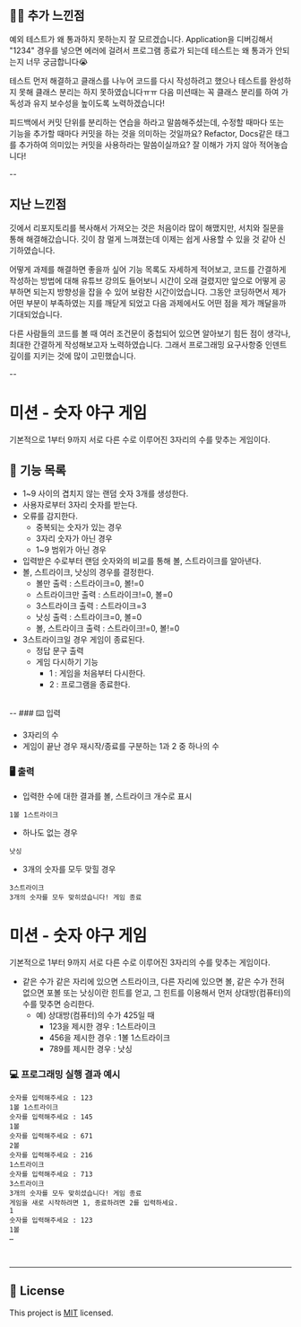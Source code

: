 <br>

## ✍🏻 추가 느낀점 
예외 테스트가 왜 통과하지 못하는지 잘 모르겠습니다. 
Application을 디버깅해서 "1234" 경우를 넣으면 에러에 걸려서 프로그램 종료가 되는데 테스트는 왜 통과가 안되는지 너무 궁금합니다😭

테스트 먼저 해결하고 클래스를 나누어 코드를 다시 작성하려고 했으나 테스트를 완성하지 못해 클래스 분리는 하지 못하였습니다ㅠㅠ
다음 미션때는 꼭 클래스 분리를 하여 가독성과 유지 보수성을 높이도록 노력하겠습니다!

피드백에서 커밋 단위를 분리하는 연습을 하라고 말씀해주셨는데, 수정할 때마다 또는 기능을 추가할 때마다 커밋을 하는 것을 의미하는 것일까요?
Refactor, Docs같은 태그를 추가하여 의미있는 커밋을 사용하라는 말씀이실까요? 잘 이해가 가지 않아 적어놓습니다!

--
## 지난 느낀점
깃에서 리포지토리를 복사해서 가져오는 것은 처음이라 많이 해맸지만, 서치와 질문을 통해 해결해갔습니다. 깃이 참 멀게 느껴졌는데 이제는 쉽게 사용할 수 있을 것 같아 신기하였습니다. 

어떻게 과제를 해결하면 좋을까 싶어 기능 목록도 자세하게 적어보고, 코드를 간결하게 작성하는 방법에 대해 유튜브 강의도 들어보니 시간이 오래 걸렸지만 앞으로 어떻게 공부하면 되는지 방향성을 잡을 수 있어 보람찬 시간이었습니다. 그동안 코딩하면서 제가 어떤 부분이 부족하였는 지를 깨닫게 되었고 다음 과제에서도 어떤 점을 제가 깨달을까 기대되었습니다. 

다른 사람들의 코드를 볼 때 여러 조건문이 중첩되어 있으면 알아보기 힘든 점이 생각나, 최대한 간결하게 작성해보고자 노력하였습니다. 그래서 프로그래밍 요구사항중 인덴트 깊이를 지키는 것에 많이 고민했습니다. 

--
# 미션 - 숫자 야구 게임
기본적으로 1부터 9까지 서로 다른 수로 이루어진 3자리의 수를 맞추는 게임이다.

## 🚀 기능 목록
- 1~9 사이의 겹치지 않는 랜덤 숫자 3개를 생성한다.
- 사용자로부터 3자리 숫자를 받는다.
- 오류를 감지한다.
  - 중복되는 숫자가 있는 경우
  - 3자리 숫자가 아닌 경우
  - 1~9 범위가 아닌 경우
- 입력받은 수로부터 랜덤 숫자와의 비교를 통해 볼, 스트라이크를 알아낸다.
- 볼, 스트라이크, 낫싱의 경우를 결정한다.
  - 볼만 출력 : 스트라이크=0, 볼!=0
  - 스트라이크만 출력 : 스트라이크!=0, 볼=0
  - 3스트라이크 출력 : 스트라이크=3
  - 낫싱 출력 : 스트라이크=0, 볼=0
  - 볼, 스트라이크 출력 : 스트라이크!=0, 볼!=0
- 3스트라이크일 경우 게임이 종료된다.
  - 정답 문구 출력
  - 게임 다시하기 기능
      - 1 : 게임을 처음부터 다시한다.
      - 2 : 프로그램을 종료한다.

<br>
--
### ⌨️ 입력

- 3자리의 수
- 게임이 끝난 경우 재시작/종료를 구분하는 1과 2 중 하나의 수

### 🖥 출력

- 입력한 수에 대한 결과를 볼, 스트라이크 개수로 표시

```
1볼 1스트라이크
```

- 하나도 없는 경우

```
낫싱
```

- 3개의 숫자를 모두 맞힐 경우

```
3스트라이크
3개의 숫자를 모두 맞히셨습니다! 게임 종료
```
# 미션 - 숫자 야구 게임
기본적으로 1부터 9까지 서로 다른 수로 이루어진 3자리의 수를 맞추는 게임이다.

- 같은 수가 같은 자리에 있으면 스트라이크, 다른 자리에 있으면 볼, 같은 수가 전혀 없으면 포볼 또는 낫싱이란 힌트를 얻고, 그 힌트를 이용해서 먼저 상대방(컴퓨터)의 수를 맞추면 승리한다.
  - 예) 상대방(컴퓨터)의 수가 425일 때
    - 123을 제시한 경우 : 1스트라이크
    - 456을 제시한 경우 : 1볼 1스트라이크
    - 789를 제시한 경우 : 낫싱
      
### 💻 프로그래밍 실행 결과 예시

```
숫자를 입력해주세요 : 123
1볼 1스트라이크
숫자를 입력해주세요 : 145
1볼 
숫자를 입력해주세요 : 671
2볼 
숫자를 입력해주세요 : 216
1스트라이크 
숫자를 입력해주세요 : 713
3스트라이크 
3개의 숫자를 모두 맞히셨습니다! 게임 종료
게임을 새로 시작하려면 1, 종료하려면 2를 입력하세요.
1
숫자를 입력해주세요 : 123
1볼
… 
```

<br>


---

## 📝 License

This project is [MIT](https://github.com/woowacourse/java-baseball-precourse/blob/master/LICENSE) licensed.

